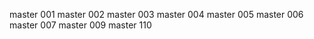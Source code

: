 master 001
master 002
master 003
master 004
master 005
master 006
master 007
master 009
master 110

